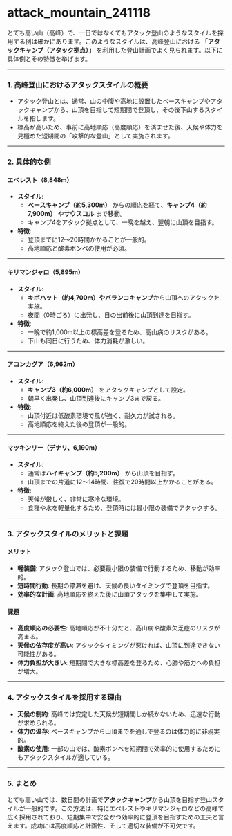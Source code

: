 # attack_mountain_241118

とても高い山（高峰）で、一日ではなくてもアタック登山のようなスタイルを採用する例は確かにあります。このようなスタイルは、高峰登山における **「アタックキャンプ（アタック拠点）」** を利用した登山計画でよく見られます。以下に具体例とその特徴を挙げます。

---

### **1. 高峰登山におけるアタックスタイルの概要**
- アタック登山とは、通常、山の中腹や高地に設置したベースキャンプやアタックキャンプから、山頂を目指して短期間で登頂し、その後下山するスタイルを指します。
- 標高が高いため、事前に高地順応（高度順応）を済ませた後、天候や体力を見極めた短期間の「攻撃的な登山」として実施されます。

---

### **2. 具体的な例**

#### **エベレスト（8,848m）**
- **スタイル**:
  - **ベースキャンプ（約5,300m）** からの順応を経て、**キャンプ4（約7,900m）** や**サウスコル** まで移動。
  - キャンプ4をアタック拠点として、一晩を越え、翌朝に山頂を目指す。
- **特徴**:
  - 登頂までに12～20時間かかることが一般的。
  - 高地順応と酸素ボンベの使用が必須。

---

#### **キリマンジャロ（5,895m）**
- **スタイル**:
  - **キボハット（約4,700m）**や**バランコキャンプ**から山頂へのアタックを実施。
  - 夜間（0時ごろ）に出発し、日の出前後に山頂到達を目指す。
- **特徴**:
  - 一晩で約1,000m以上の標高差を登るため、高山病のリスクがある。
  - 下山も同日に行うため、体力消耗が激しい。

---

#### **アコンカグア（6,962m）**
- **スタイル**:
  - **キャンプ3（約6,000m）** をアタックキャンプとして設定。
  - 朝早く出発し、山頂到達後にキャンプ3まで戻る。
- **特徴**:
  - 山頂付近は低酸素環境で風が強く、耐久力が試される。
  - 高地順応を終えた後の登頂が一般的。

---

#### **マッキンリー（デナリ、6,190m）**
- **スタイル**:
  - 通常は**ハイキャンプ（約5,200m）** から山頂を目指す。
  - 山頂までの片道に12～14時間、往復で20時間以上かかることがある。
- **特徴**:
  - 天候が厳しく、非常に寒冷な環境。
  - 食糧や水を軽量化するため、登頂時には最小限の装備でアタックする。

---

### **3. アタックスタイルのメリットと課題**

#### **メリット**
- **軽装備**: アタック登山では、必要最小限の装備で行動するため、移動が効率的。
- **短時間行動**: 長期の停滞を避け、天候の良いタイミングで登頂を目指す。
- **効率的な計画**: 高地順応を終えた後に山頂アタックを集中して実施。

#### **課題**
- **高度順応の必要性**: 高地順応が不十分だと、高山病や酸素欠乏症のリスクが高まる。
- **天候の依存度が高い**: アタックタイミングが悪ければ、山頂に到達できない可能性がある。
- **体力負担が大きい**: 短期間で大きな標高差を登るため、心肺や筋力への負担が増大。

---

### **4. アタックスタイルを採用する理由**
- **天候の制約**: 高峰では安定した天候が短期間しか続かないため、迅速な行動が求められる。
- **体力の温存**: ベースキャンプから山頂までを通しで登るのは体力的に非現実的。
- **酸素の使用**: 一部の山では、酸素ボンベを短期間で効率的に使用するためにもアタックスタイルが適している。

---

### **5. まとめ**
とても高い山では、数日間の計画で**アタックキャンプ**から山頂を目指す登山スタイルが一般的です。この方法は、特にエベレストやキリマンジャロなどの高峰で広く採用されており、短期集中で安全かつ効率的に登頂を目指すための工夫と言えます。成功には高度順応と計画性、そして適切な装備が不可欠です。
